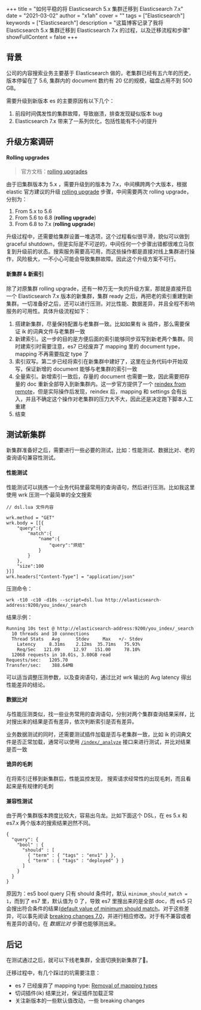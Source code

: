 +++
title = "如何平稳的将 Elasticsearch 5.x 集群迁移到 Elasticsearch 7.x"
date = "2021-03-02"
author = "x1ah"
cover = ""
tags = ["Elasticsearch"]
keywords = ["Elasticsearch"]
description = "这篇博客记录了我将 Elasticsearch 5.x 集群迁移到 Elasticsearch 7.x 的过程，以及迁移流程和步骤"
showFullContent = false
+++

## 背景

公司的内容搜索业务主要基于 Elasticsearch 做的，老集群已经有五六年的历史，版本停留在了 5.6, 集群内的 document 数约有 20 亿的规模，磁盘占用不到 500 GB。

需要升级到新版本 es 的主要原因有以下几个：

1. 前段时间偶发性的集群故障，导致崩溃，排查发现疑似版本 bug
2. Elasticsearch 7.x 带来了一系列优化，包括性能有不小的提升


## 升级方案调研

#### Rolling upgrades
>官方文档：[rolling upgrades](https://www.elastic.co/guide/en/elasticsearch/reference/current/rolling-upgrades.html)

由于旧集群版本为 5.x ，需要升级到的版本为 7.x，中间横跨两个大版本，根据 elastic 官方建议的升级 [rolling upgrade](https://www.elastic.co/guide/en/elasticsearch/reference/current/rolling-upgrades.html) 步骤，中间需要两次 rolling upgrade，分别为：

1. From 5.x to 5.6
2. From 5.6 to 6.8 (**rolling upgrade**)
3. From 6.8 to 7.x (**rolling upgrade**)

升级过程中，还需要给集群设置一堆选项，这个过程看似很平滑，貌似可以做到 graceful shutdown，但是实际是不可逆的，中间任何一个步骤出错都很难立马恢复到升级前的状态。搜索服务需要高可用，而这些操作都是直接对线上集群进行操作，风险极大，一不小心可能会导致集群故障。因此这个升级方案不可行。


#### 新集群 & 新索引

除了对原集群 rolling upgrade，还有一种万无一失的升级方案，那就是直接开启一个 Elasticsearch 7.x 版本的新集群，集群 ready 之后，再把老的索引重建到新集群。一切准备好之后，还可以进行压测，对比性能、数据差异，并且全程不影响服务的可用性。具体升级流程如下：

1. 搭建新集群，尽量保持配置与老集群一致。比如如果有 ik 插件，那么需要保证 ik 的词典文件与老集群一致
2. 新建索引。这一步的目的是方便后面的索引能够同步双写到新老两个集群。同时建索引时需要注意，es7 已经废弃了 mapping 里的 document type，mapping 不再需要指定 type 了
3. 索引双写。第二步已经将索引在新集群中建好了，这里在业务代码中开始双写，保证新增的 document 能够与老集群的索引一致
4. 全量索引。新增索引一致后，存量的 document 也需要一致，因此需要把存量的 doc 重新全部导入到新集群内。这一步官方提供了一个 [reindex from remote](https://www.elastic.co/guide/en/elasticsearch/reference/current/docs-reindex.html#reindex-from-remote)，但是实际操作后发现，reindex 后，mapping 和 settings 会有出入，并且不确定这个操作对老集群的压力大不大，因此还是决定跑下脚本人工重建
5. 结束


## 测试新集群

新集群准备好之后，需要进行一些必要的测试，比如：性能测试、数据比对、老的查询语句兼容性测试。


#### 性能测试

性能测试可以挑拣一个业务代码里最常用的查询语句，然后进行压测。比如我这里使用 wrk 压测一个最简单的全文搜索

```
// dsl.lua 文件内容

wrk.method = "GET"
wrk.body = [[{
    "query":{
        "match":{
            "name":{
                "query":"烘焙"
            }
        }
    },
    "size":100
}]]
wrk.headers["Content-Type"] = "application/json"
```

压测命令：

```
wrk -t10 -c10 -d10s --script=dsl.lua http://elasticsearch-address:9200/you_index/_search
```

结果示例：

```
Running 10s test @ http://elasticsearch-address:9200/you_index/_search
  10 threads and 10 connections
  Thread Stats   Avg      Stdev     Max   +/- Stdev
    Latency     8.31ms    2.12ms  35.71ms   75.93%
    Req/Sec   121.09     12.97   151.00     78.10%
  12068 requests in 10.01s, 3.80GB read
Requests/sec:   1205.70
Transfer/sec:    388.64MB
```

可以适当调整压测参数，以及查询语句，通过比对 wrk 输出的 Avg latency 得出性能差异的结论。


#### 数据比对

与性能压测类似，找一些业务常用的查询语句，分别对两个集群查询结果采样，比对搜出来的结果是否有差异，依次判断索引是否有差异。

业务数据测试的同时，还需要测试插件加载是否与老集群一致，比如 ik 的词典文件是否正常加载，通常可以使用 [`/index/_analyze`](https://www.elastic.co/guide/en/elasticsearch/reference/current/indices-analyze.html) 接口来进行测试，并比对结果是否一致


#### 诡异的毛刺

在将索引迁移到新集群后，性能监控发现， 搜索请求经常性的出现毛刺，而且看起来是有规律的毛刺


#### 兼容性测试

由于两个集群版本跨度比较大，容易出乌龙。比如下面这个 DSL，在 es 5.x 和 es7.x 两个版本的搜索结果迥然不同。

```
{
  "query": {
    "bool" : {
      "should" : [
        { "term" : { "tags" : "env1" } },
        { "term" : { "tags" : "deployed" } }
      ]
    }
  }
}
```

原因为：es5 bool query 只有 should 条件时，默认 `minimum_should_match = 1`，而到了 es7 里，默认值为 0 了，导致 es7 里搜出来的是全部 doc，而 es5 只会搜出符合条件的结果([default value of minimum should match](https://stackoverflow.com/questions/48984706/default-value-of-minimum-should-match/49012705#49012705)。对于这些差异，可以事先阅读 [breaking changes 7.0](https://www.elastic.co/guide/en/elasticsearch/reference/current/breaking-changes-7.0.html)，并进行相应修改。对于有不兼容或者有差异的语句，在 *数据比对* 步骤也能够测出来。


## 后记

在测试通过之后，就可以下线老集群，全面切换到新集群了🎉。


迁移过程中，有几个踩过的坑需要注意：

- es 7 已经废弃了 mapping type: [Removal of mapping types](https://www.elastic.co/guide/en/elasticsearch/reference/current/removal-of-types.html)
- 切词插件(ik) 结果比对，保证插件加载正常
- 关注新版本的一些默认值改动，一些 breaking changes
